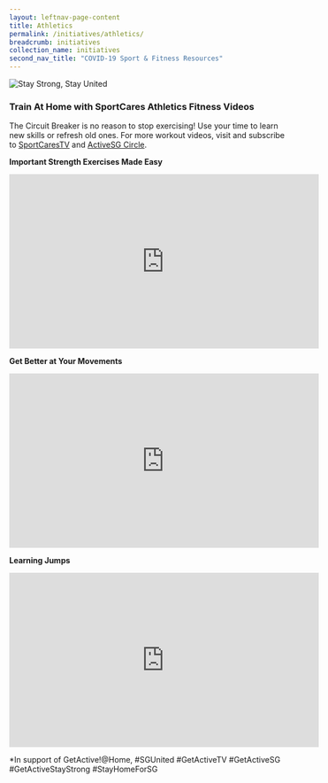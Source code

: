 ```yaml
---
layout: leftnav-page-content
title: Athletics
permalink: /initiatives/athletics/
breadcrumb: initiatives
collection_name: initiatives
second_nav_title: "COVID-19 Sport & Fitness Resources"
---
```


![Stay Strong, Stay United](/images/staystrongstayunited.jpg)

### Train At Home with SportCares Athletics Fitness Videos 

The Circuit Breaker is no reason to stop exercising! Use your time to learn new skills or refresh old ones. For more workout videos, visit and subscribe to [SportCaresTV](http://www.youtube.com/c/SportCaresTV) and [ActiveSG Circle](https://circle.myactivesg.com/).

__Important Strength Exercises Made Easy__
<iframe width="560" height="315" src="https://www.youtube.com/embed/zYnZcVF73HU" frameborder="0" allow="accelerometer; autoplay; encrypted-media; gyroscope; picture-in-picture" allowfullscreen></iframe>

__Get Better at Your Movements__
<iframe width="560" height="315" src="https://www.youtube.com/embed/cQWYbIJqe7c" frameborder="0" allow="accelerometer; autoplay; encrypted-media; gyroscope; picture-in-picture" allowfullscreen></iframe>

__Learning Jumps__
<iframe width="560" height="315" src="https://www.youtube.com/embed/uxTqq-oswtA" frameborder="0" allow="accelerometer; autoplay; encrypted-media; gyroscope; picture-in-picture" allowfullscreen></iframe>

*In support of GetActive!@Home, #SGUnited #GetActiveTV #GetActiveSG #GetActiveStayStrong #StayHomeForSG

